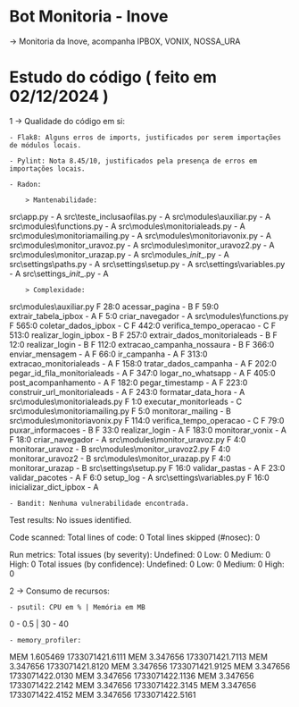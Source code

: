 # Bot Monitoria - Inove

-> Monitoria da Inove, acompanha IPBOX, VONIX, NOSSA_URA

# Estudo do código ( feito em 02/12/2024 )

1 -> Qualidade do código em si:

    - Flak8: Alguns erros de imports, justificados por serem importações de módulos locais.

    - Pylint: Nota 8.45/10, justificados pela presença de erros em importações locais.

    - Radon: 

        > Mantenabilidade:
src\app.py - A
src\teste_inclusaofilas.py - A
src\modules\auxiliar.py - A
src\modules\functions.py - A
src\modules\monitorialeads.py - A
src\modules\monitoriamailing.py - A
src\modules\monitoriavonix.py - A
src\modules\monitor_uravoz.py - A
src\modules\monitor_uravoz2.py - A
src\modules\monitor_urazap.py - A
src\modules\__init__.py - A
src\settings\paths.py - A
src\settings\setup.py - A
src\settings\variables.py - A
src\settings\__init__.py - A

        > Complexidade:
src\modules\auxiliar.py
    F 28:0 acessar_pagina - B
    F 59:0 extrair_tabela_ipbox - A
    F 5:0 criar_navegador - A
src\modules\functions.py
    F 565:0 coletar_dados_ipbox - C
    F 442:0 verifica_tempo_operacao - C
    F 513:0 realizar_login_ipbox - B
    F 257:0 extrair_dados_monitorialeads - B
    F 12:0 realizar_login - B
    F 112:0 extracao_campanha_nossaura - B
    F 366:0 enviar_mensagem - A
    F 66:0 ir_campanha - A
    F 313:0 extracao_monitorialeads - A
    F 158:0 tratar_dados_campanha - A
    F 202:0 pegar_id_fila_monitorialeads - A
    F 347:0 logar_no_whatsapp - A
    F 405:0 post_acompanhamento - A
    F 182:0 pegar_timestamp - A
    F 223:0 construir_url_monitorialeads - A
    F 243:0 formatar_data_hora - A
src\modules\monitorialeads.py
    F 1:0 executar_monitorleads - C
src\modules\monitoriamailing.py
    F 5:0 monitorar_mailing - B
src\modules\monitoriavonix.py
    F 114:0 verifica_tempo_operacao - C
    F 79:0 puxar_informacoes - B
    F 33:0 realizar_login - A
    F 183:0 monitorar_vonix - A
    F 18:0 criar_navegador - A
src\modules\monitor_uravoz.py
    F 4:0 monitorar_uravoz - B
src\modules\monitor_uravoz2.py
    F 4:0 monitorar_uravoz2 - B
src\modules\monitor_urazap.py
    F 4:0 monitorar_urazap - B
src\settings\setup.py
    F 16:0 validar_pastas - A
    F 23:0 validar_pacotes - A
    F 6:0 setup_log - A
src\settings\variables.py
    F 16:0 inicializar_dict_ipbox - A

    - Bandit: Nenhuma vulnerabilidade encontrada.
Test results:
    No issues identified.

Code scanned:
    Total lines of code: 0
    Total lines skipped (#nosec): 0

Run metrics:
    Total issues (by severity):
        Undefined: 0
        Low: 0
        Medium: 0
        High: 0
    Total issues (by confidence):
        Undefined: 0
        Low: 0
        Medium: 0
        High: 0

2 -> Consumo de recursos:

    - psutil: CPU em % | Memória em MB
0 - 0.5 | 30 - 40

    - memory_profiler: 
MEM 1.605469 1733071421.6111
MEM 3.347656 1733071421.7113
MEM 3.347656 1733071421.8120
MEM 3.347656 1733071421.9125
MEM 3.347656 1733071422.0130
MEM 3.347656 1733071422.1136
MEM 3.347656 1733071422.2142
MEM 3.347656 1733071422.3145
MEM 3.347656 1733071422.4152
MEM 3.347656 1733071422.5161